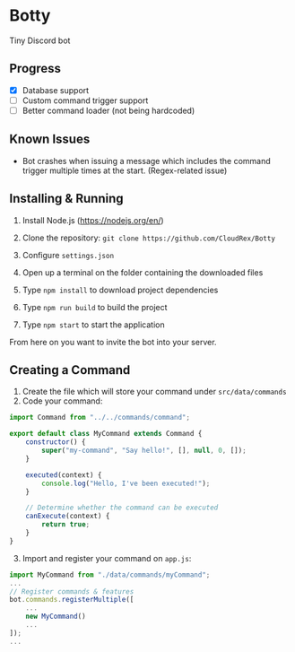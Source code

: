 # Botty
Tiny Discord bot

## Progress
* [X] Database support
* [ ] Custom command trigger support
* [ ] Better command loader (not being hardcoded)

## Known Issues
* Bot crashes when issuing a message which includes the command trigger multiple times at the start. (Regex-related issue)

## Installing & Running
1. Install Node.js (https://nodejs.org/en/)

2. Clone the repository: `git clone https://github.com/CloudRex/Botty`
3. Configure `settings.json`
4. Open up a terminal on the folder containing the downloaded files
5. Type `npm install` to download project dependencies
6. Type `npm run build` to build the project
7. Type `npm start` to start the application

From here on you want to invite the bot into your server.

## Creating a Command
1. Create the file which will store your command under `src/data/commands`
2. Code your command:

```javascript
import Command from "../../commands/command";

export default class MyCommand extends Command {
    constructor() {
        super("my-command", "Say hello!", [], null, 0, []);
    }

    executed(context) {
        console.log("Hello, I've been executed!");
    }

    // Determine whether the command can be executed
    canExecute(context) {
        return true;
    }
}
```

3. Import and register your command on `app.js`:
```javascript
import MyCommand from "./data/commands/myCommand";
...
// Register commands & features
bot.commands.registerMultiple([
    ...
    new MyCommand()
    ...
]);
...
```
